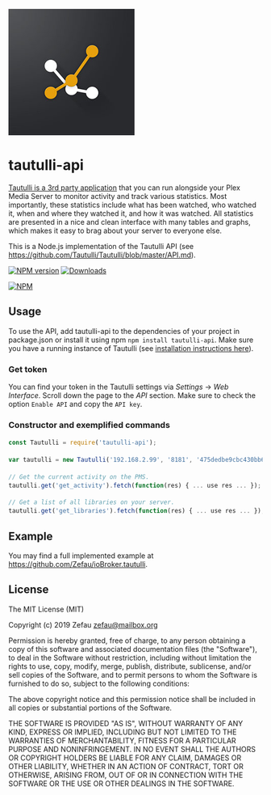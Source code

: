 ![Logo](tautulli.jpeg)
# tautulli-api
[Tautulli is a 3rd party application](https://tautulli.com/#about) that you can run alongside your Plex Media Server to monitor activity and track various statistics. Most importantly, these statistics include what has been watched, who watched it, when and where they watched it, and how it was watched. All statistics are presented in a nice and clean interface with many tables and graphs, which makes it easy to brag about your server to everyone else.

This is a Node.js implementation of the Tautulli API (see https://github.com/Tautulli/Tautulli/blob/master/API.md).

[![NPM version](http://img.shields.io/npm/v/tautulli-api.svg)](https://www.npmjs.com/package/tautulli-api)
[![Downloads](https://img.shields.io/npm/dm/tautulli-api.svg)](https://www.npmjs.com/package/tautulli-api)

[![NPM](https://nodei.co/npm/tautulli-api.png?downloads=true)](https://nodei.co/npm/tautulli-api/)


## Usage
To use the API, add tautulli-api to the dependencies of your project in package.json or install it using npm
```npm install tautulli-api```. Make sure you have a running instance of Tautulli (see [installation instructions here](https://github.com/Tautulli/Tautulli-Wiki/wiki/Installation)).

### Get token
You can find your token in the Tautulli settings via _Settings_ -> _Web Interface_. Scroll down the page to the _API_ section. Make sure to check the option ```Enable API``` and copy the ```API key```.

### Constructor and exemplified commands
```js
const Tautulli = require('tautulli-api');

var tautulli = new Tautulli('192.168.2.99', '8181', '475dedbe9cbc430bb68413892fedbc74'); // ip and port of Tautulli and YOUR Tautulli API token

// Get the current activity on the PMS.
tautulli.get('get_activity').fetch(function(res) { ... use res ... });

// Get a list of all libraries on your server.
tautulli.get('get_libraries').fetch(function(res) { ... use res ... });
```


## Example
You may find a full implemented example at https://github.com/Zefau/ioBroker.tautulli.


## License
The MIT License (MIT)

Copyright (c) 2019 Zefau <zefau@mailbox.org>

Permission is hereby granted, free of charge, to any person obtaining a copy
of this software and associated documentation files (the "Software"), to deal
in the Software without restriction, including without limitation the rights
to use, copy, modify, merge, publish, distribute, sublicense, and/or sell
copies of the Software, and to permit persons to whom the Software is
furnished to do so, subject to the following conditions:

The above copyright notice and this permission notice shall be included in
all copies or substantial portions of the Software.

THE SOFTWARE IS PROVIDED "AS IS", WITHOUT WARRANTY OF ANY KIND, EXPRESS OR
IMPLIED, INCLUDING BUT NOT LIMITED TO THE WARRANTIES OF MERCHANTABILITY,
FITNESS FOR A PARTICULAR PURPOSE AND NONINFRINGEMENT. IN NO EVENT SHALL THE
AUTHORS OR COPYRIGHT HOLDERS BE LIABLE FOR ANY CLAIM, DAMAGES OR OTHER
LIABILITY, WHETHER IN AN ACTION OF CONTRACT, TORT OR OTHERWISE, ARISING FROM,
OUT OF OR IN CONNECTION WITH THE SOFTWARE OR THE USE OR OTHER DEALINGS IN
THE SOFTWARE.
